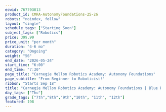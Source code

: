 ```yaml
---
ecwid: 767793013
product_id: CMRA-AutonomyFoundations-25-26
robots: "noindex, follow"
layout: "single"
schedule_tags: ["Starting Soon"]
subject_tags: ["Robotics"]
price: 399.99
price_unit: "per month"
duration: "4-6 mo"
category: "Ongoing"
weight: "56"
end_date: "2026-05-24"
start_time: "6:00"
end_time: "7:30"
page_title: "Carnegie Mellon Robotics Academy: Autonomy Foundations"
page_subtitle: "From Beginner to Roboticist!"
ribbon: "Starts Sep 18"
title: "Carnegie Mellon Robotics Academy: Autonomy Foundations | Blue Ridge Boost"
day_tags: ["Thu"]
grade_tags: ["7th","8th","9th","10th", "11th", "12th"]
featured: 198
---
```

